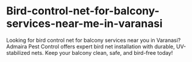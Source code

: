 # Bird-control-net-for-balcony-services-near-me-in-varanasi
Looking for bird control net for balcony services near you in Varanasi? Admaira Pest Control offers expert bird net installation with durable, UV-stabilized nets. Keep your balcony clean, safe, and bird-free today!
